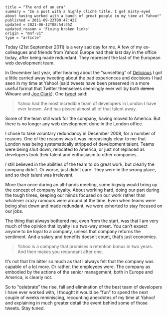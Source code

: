 ```
title = "The end of an era"
summary = "In a post with a highly cliché title, I get misty-eyed about having worked with a bunch of great people in my time at Yahoo!"
published = 2011-09-22T00:47:42Z
updated = 2021-06-12T08:54:45Z
updated_reason = 'Fixing broken links'
origin = "mnf-v1"
type = "article"
```

Today (21st September 2011) is a very sad day for me. A few of my
ex-colleagues and friends from Yahoo! Europe had their last day in the office
today, after being made redundant. They represent the last of the European web
development team.


In December last year, after hearing about the “sunsetting” of
[Delicious][del] I got a little carried away tweeting about the bad
experiences and decisions I had seen in my time at Yahoo! (said tweets have
been preserved in a more useful format that Twitter themselves seemingly ever
will by both <del>James Wheare</del> and [Joe Clark][jc]). One [tweet][tw]
said:

> Yahoo had the most incredible team of developers in London I have ever
> known. And has pissed almost all of that talent away.

Some of the team still work for the company, having moved to America. But
there is no longer any web development done in the London office.

I chose to take voluntary redundancy in December 2008, for a number of
reasons. One of the reasons was it was increasingly clear to me that London
was being systematically stripped of development talent. Teams were being shut
down, relocated to America, or just not replaced as developers took their
talent and enthusiasm to other companies.

*I* still believed in the abilities of the team to do great work, but clearly
the company didn’t. Or worse, just didn’t care. They were in the wrong place,
and so their talent was irrelevant.

More than once during an all-hands meeting, some bigwig would bring up the
concept of company loyalty. About working hard, doing our part during the
tough times, keeping our minds focused on our work rather than whatever crazy
rumours were around at the time. Even when teams were being shut down and made
redundant, we were exhorted to stay focused on our jobs.

The thing that always bothered me, even from the start, was that I am very
much of the opinion that loyalty is a two-way street. You can’t expect anyone
to be loyal to a company, unless that company returns the sentiment. And a
salary and benefits doesn’t count, that’s just economics.

> Yahoo is a company that promises a retention bonus in two years. And then
> makes you redundant after one.

It’s not that I’m bitter so much as that I always felt that the company was
capable of a lot more. Or rather, the employees were. The company as embodied
by the actions of the senior management, both in Europe and America, is
clearly not.

So to “celebrate” the rise, fall and elimination of the best team of
developers I have ever worked with, I thought it would be "fun" to spend the
next couple of weeks reminiscing, recounting anecdotes of my time at Yahoo!
and explaining in much greater detail the event behind some of those tweets.
Stay tuned.


[del]: https://en.wikipedia.org/wiki/Delicious_(website)
[jc]: http://blog.fawny.org/2010/12/17/cackhanded-yahoo/
[tw]: https://twitter.com/cackhanded/status/15554081045086210
